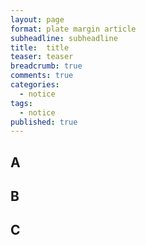 ```yaml
---
layout: page
format: plate margin article
subheadline: subheadline
title:  title
teaser: teaser
breadcrumb: true
comments: true
categories:
  - notice
tags:
  - notice
published: true
---
```


## A

## B

## C